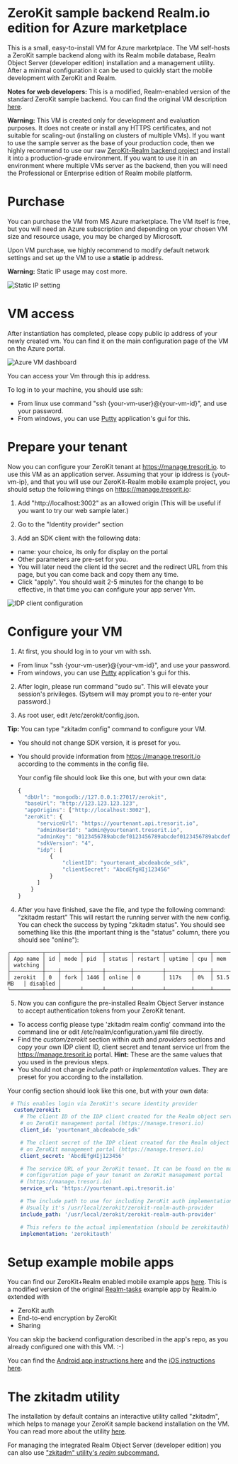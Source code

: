 # ZeroKit sample backend Realm.io edition for Azure marketplace
This is a small, easy-to-install VM for Azure marketplace. The VM self-hosts a ZeroKit sample backend along with its Realm mobile database, Realm Object Server (developer edition) installation and a management utility. After a minimal configuration it can be used to quickly start the mobile development with ZeroKit and Realm.

**Notes for web developers:** This is a modified, Realm-enabled version of the standard ZeroKit sample backend. You can find the original VM description [here](https://github.com/tresorit/ZeroKit-Azure-marketplace-vm).

**Warning:** This VM is created only for development and evaluation purposes. It does not create or install any HTTPS certificates, and not suitable for scaling-out (installing on clusters of multiple VMs).
If you want to use the sample server as the base of your production code, then we highly recommend to use our raw [ZeroKit-Realm backend project](https://github.com/tresorit/ZeroKit-NodeJs-backend-sample-realm) and install it into a production-grade environment. If you want to use it in an environment where multiple VMs server as the backend, then you will need the Professional or Enterprise edition of Realm mobile platform.

# Purchase
You can purchase the VM from MS Azure marketplace. The VM itself is free, but you will need an Azure subscription and depending on your chosen VM size and resource usage, you may be charged by Microsoft.

Upon VM purchase, we highly recommend to modify default network settings and set up the VM to use a **static** ip address.

**Warning:** Static IP usage may cost more.

![Static IP setting](https://github.com/tresorit/ZeroKit-Azure-marketplace-vm/raw/master/.images/azure-purchase-static-ip.PNG)

# VM access
After instantiation has completed, please copy public ip address of your newly created vm. You can find it on the main configuration page of the VM on the Azure portal.

![Azure VM dashboard](https://github.com/tresorit/ZeroKit-Azure-marketplace-vm/raw/master/.images/azure-vm-dashboard.PNG)

You can access your Vm through this ip address.

To log in to your machine, you should use ssh:
- From linux use command "ssh {your-vm-user}@{your-vm-id}", and use your password.
- From windows, you can use [Putty](http://www.putty.org/) application's gui for this.

# Prepare your tenant
Now you can configure your ZeroKit tenant at https://manage.tresorit.io. to use this VM as an application server. Assuming that your ip iddress is {yout-vm-ip}, and that you will use our ZeroKit-Realm mobile example project, you should setup the following things on https://manage.tresorit.io:

 1.  Add "http://localhost:3002" as an allowed origin (This will be useful if you want to try our web sample later.)
 
 2.  Go to the "Identity provider" section

 3. Add an SDK client with the following data:
  - name: your choice, its only for display on the portal
  - Other parameters are pre-set for you.
  - You will later need the client id the secret and the redirect URL from this page, but you can come back and copy them any time.
  - Click "apply". You should wait 2-5 minutes for the change to be effective, in that time you can configure your app server Vm.

  ![IDP client configuration](https://github.com/tresorit/ZeroKit-Azure-marketplace-vm/raw/master/.images/zerokit-realm-idp-client.png)

# Configure your VM

1. At first, you should log in to your vm with ssh.
  - From linux "ssh {your-vm-user}@{your-vm-id}", and use your password.
  - From windows, you can use [Putty](http://www.putty.org) application's gui for this.

2. After login, please run command "sudo su". This will elevate your session's privileges. (Sytsem will may prompt you to re-enter your password.)

3. As root user, edit /etc/zerokit/config.json.

**Tip:** You can type "zkitadm config" command to configure your VM.
- You should not change SDK version, it is preset for you.
- You should provide information from https://manage.tresorit.io according to the comments in the config file.

  Your config file should look like this one, but with your own data:

  ```js
  {
    "dbUrl": "mongodb://127.0.0.1:27017/zerokit",
    "baseUrl": "http://123.123.123.123",
    "appOrigins": ["http://localhost:3002"],
    "zeroKit": {
        "serviceUrl": "https://yourtenant.api.tresorit.io",
        "adminUserId": "admin@yourtenant.tresorit.io",
        "adminKey": "0123456789abcdef0123456789abcdef0123456789abcdef0123456789abcdef",
        "sdkVersion": "4",
        "idp": [
            {
                "clientID": "yourtenant_abcdeabcde_sdk",
                "clientSecret": "AbcdEfgHIj123456"
            }
        ]
      }
  }
  ```

4. After you have finished, save the file, and type the following command: "zkitadm restart"
  This will restart the running server with the new config.
  You can check the success by typing "zkitadm status". You should see something like this (the important thing is the "status" column, there you should see "online"):
  ```
  ┌──────────┬────┬──────┬──────┬────────┬─────────┬────────┬─────┬───────────┬──────────┐
  │ App name │ id │ mode │ pid  │ status │ restart │ uptime │ cpu │ mem       │ watching │
  ├──────────┼────┼──────┼──────┼────────┼─────────┼────────┼─────┼───────────┼──────────┤
  │ zerokit  │ 0  │ fork │ 1446 │ online │ 0       │ 117s   │ 0%  │ 51.5 MB   │ disabled │
  └──────────┴────┴──────┴──────┴────────┴─────────┴────────┴─────┴───────────┴──────────┘
  ```

  5. Now you can configure the pre-installed Realm Object Server instance to accept authentication tokens from your ZeroKit tenant.
  - To access config please type 'zkitadm realm config' command into the command line or edit /etc/realm/configuration.yaml file directly.
  - Find the *custom/zerokit* section within *auth* and *providers* sections and copy your own IDP client ID, client secret and tenant service url from the https://manage.tresorit.io portal.
    **Hint:** These are the same values that you used in the previous steps.
  - You should not change *include path* or *implementation* values. They are preset for you according to the installation.

  Your config section should look like this one, but with your own data:

  ```yaml
   # This enables login via ZeroKit's secure identity provider
    custom/zerokit:
      # The client ID of the IDP client created for the Realm object server
      # on ZeroKit management portal (https://manage.tresori.io)
      client_id: 'yourtenant_abcdeabcde_sdk'

      # The client secret of the IDP client created for the Realm object server
      # on ZeroKit management portal (https://manage.tresori.io)
      client_secret: 'AbcdEfgHIj123456'

      # The service URL of your ZeroKit tenant. It can be found on the main
      # configuration page of your tenant on ZeroKit management portal
      # (https://manage.tresori.io)
      service_url: 'https://yourtenant.api.tresorit.io'

      # The include path to use for including ZeroKit auth implementation.
      # Usually it's /usr/local/zerokit/zerokit-realm-auth-provider
      include_path: '/usr/local/zerokit/zerokit-realm-auth-provider'

      # This refers to the actual implementation (should be zerokitauth)
      implementation: 'zerokitauth'
  ```

# Setup example mobile apps
You can find our ZeroKit+Realm enabled mobile example apps [here](https://github.com/tresorit/ZeroKit-Realm-encrypted-tasks). This is a modified version of the original [Realm-tasks](https://github.com/realm-demos/realm-tasks) example app by Realm.io extended with

- ZeroKit auth
- End-to-end encryption by ZeroKit
- Sharing

You can skip the backend configuration described in the app's repo, as you already configured one with this VM. :-)

You can find the [Android app instructions here](https://github.com/tresorit/ZeroKit-Realm-encrypted-tasks/tree/master/android) and the [iOS instructions here](https://github.com/tresorit/ZeroKit-Realm-encrypted-tasks/tree/master/ios).

# The zkitadm utility
The installation by default contains an interactive utility called "zkitadm", which helps to manage your ZeroKit sample backend installation on the VM.
You can read more about the utility [here](https://github.com/tresorit/ZeroKit-Azure-marketplace-vm/tree/master/zkitadm).

For managing the integrated Realm Object Server (developer edition) you can also use ["zkitadm" utility's *realm* subcommand.](https://github.com/tresorit/ZeroKit-Azure-marketplace-vm/blob/master/zkitadm/REALM.README.md)
